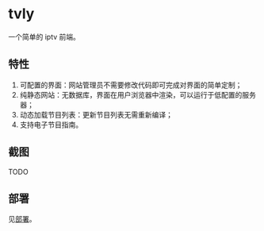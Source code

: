 # tvly

一个简单的 iptv 前端。

## 特性

1. 可配置的界面：网站管理员不需要修改代码即可完成对界面的简单定制；
2. 纯静态网站：无数据库，界面在用户浏览器中渲染，可以运行于低配置的服务器；
3. 动态加载节目列表：更新节目列表无需重新编译；
4. 支持电子节目指南。

## 截图

TODO

## 部署

见[部署](deloy.md)。
